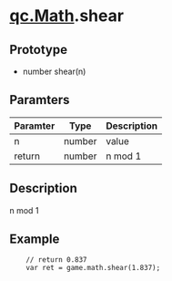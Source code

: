 # [qc.Math](README.md).shear

## Prototype
* number shear(n)

## Paramters
| Paramter | Type | Description |
| ------------- | ------------- | -------------|
| n | number | value |
| return | number | n mod 1 |

## Description
 n mod 1

## Example
````
    // return 0.837
    var ret = game.math.shear(1.837);
````
